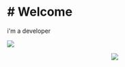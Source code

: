 <h1 align-center># Welcome</h1>

i'm a developer

<img align="center" src="https://github-readme-stats.vercel.app/api?username=LucasError404&theme=ayu-mirage&show_icons=true" />

<p align="center">
  <a href="https://skillicons.dev">
    <img src="https://skillicons.dev/icons?i=git,ansible,arduino,bash,docker,bootstrap,,express,github,gitlab, html,css,js,nodejs,idea,java,laravel,linux,mysqlnginx,php,postgres,postman,py,raspberrypi,react,spring,tailwind,ts,vscode,visualstudio,bsd" />
  </a>
</p>
